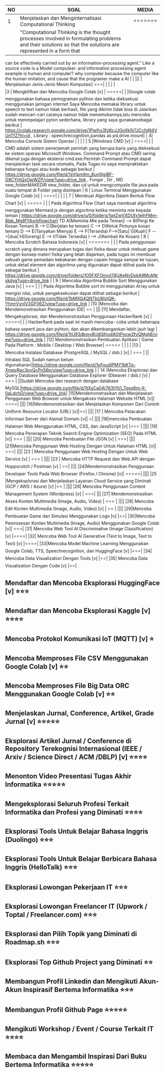 
NO|SOAL|MEDIA
|---|---|--|
 1 | Menjelaskan dan Menginternalisasi Computational Thinking |⭐⭐⭐⭐⭐⭐⭐
| |"Computational Thinking is the thought processes involved in formulating problems and their solutions so that the solutions are represented in a form that
can be effectively carried out by an information-processing agent." Like a source code is a Model computeer. and information processing agent example is human and computer? why computer because the computer like the human imitation, and cause that the programer make a AI
| |
|2 | Menjelaskan Jenis-Jenis Mesin Komputasi| ⭐⭐⭐|
| | | |  
|3 | Mengktifkan dan Mencoba Google Colab [v] | ⭐⭐⭐⭐⭐|
|  |Google colab menggunakan bahasa pemograman python dan ketika dieksekusi menggunakan jaringan internet Saya Mencoba memakai library untuk speech to text namun tidak berhasil, file yang dikirim tidak bisa di Jalankan sudah mencari-cari caranya namun tidak menemukannya,lalu mencoba untuk menmpelajari pyton sederhana, library yang saya gunakansebagai berikut | https://colab.research.google.com/drive/1Pwlhx3fzKcJJGnXk5t7JCcfqN4VUnTfZ?hl=id , Library : speechrecognition,pandas as pd,drive.mount|
| 4| Mencoba Console Sistem Operasi |
| | | 
| 5 |Windows CMD [v] | ⭐⭐⭐⭐| 
| | CMD adalah sistem penerjemah perintah yang berupa baris yang dieksekusi ke sistem operasi Microsoft Windows. Command Prompt atau CMD sering dikenal juga dengan ekstensi cmd.exe.Perintah Command Prompt dapat menjalankan task secara otomatis, Pada Tugas ini saya mempraktekan beberapa fungsi atau kode sebagai berikut | https://drive.google.com/file/d/1zjI1pm9m_8un0IgiBF-G8CYrhQxOwWZP/view?usp=drive_link , Fungsi , Dir , MD new_folderMAKEDIR new_folder, dan cd untuk mengcompaile file java pada suatu tempat di Folder yang disimpan
| 6 | Linux Terminal Menggunakan Google Colab [v] | ⭐⭐⭐⭐|
|  |  |
| 7 |  Membuat Algoritma Dalam Bentuk Flow Chart [v] | ⭐⭐⭐⭐⭐ |
|  |  Pada Algoritma Flow Chart saya membuat algoritma menggunakan Mermaid.js dengan algoritma ketika meminta mie kepada teman | https://drive.google.com/drive/u/0/folders/1wtZwVXDUfx1eIhFMm-8Iak_Mg8fYAxrbflowchart TD  A[Meminta Mie pada Teman] --> B(Pergi Ke Kosan Teman)    B --> C{Berjalan ke teman} C --> D(Ketuk Pintunya kosan teman) D --> E(Tanyakan Mienya) E --> F(Tersedia)  F-->|Satu| G[Kuah] F -->|dua| H[Goreng] E --> I(Tidak Tersedia)  I --> J(Kembali Ke Kosan)
| 8 | Mencoba Scratch Bahasa Indonesia [v] | ⭐⭐⭐⭐⭐⭐⭐ |
|   | Pada penggunaan scratch yang dimana merupakan tugas dari fisika dasar untuk mebuat game dengan konsep materi fisika yang telah diajarkan, pada tugas ini membuat sebuah game pemadam kebakaran dengan capain hingga sampai ke tujuan, untuk detail element dan algoritma yang digunakan dapat dilihat pada link sebagai berikut | https://drive.google.com/drive/folders/1O5FXFOnvvI74UAeNvDxkA9McANrskdyg?usp=drive_link |
| 9 |  Mencoba Algoritma Bubble Sort Menggunakan Java [v] | ⭐⭐⭐ |
|   | Pada Algoritma Bubble sort ini menggunakan Array untuk mengisi nilai, untuk pengeksekusian dapat dilihat sebagai berikut  | https://drive.google.com/file/d/1bMXQ4QNTbU6IzIQK-YhmrVynIV3GF06Z/view?usp=drive_link |
|10 |Mencoba dan Mendemonstrasikan Penggunakan IDE| ⭐⭐ |
|||
|11|  Mendaftar, Mengeksplorasi, dan Mendemonstrasikan Penggunaan HackerRank [v] |⭐⭐⭐⭐⭐|
| | HackerRank pada saat ini masih mencoba- coba untuk beberapa bahasa seperti java dan pyhton, dan akan dikembangankan lebih jauh lagi | https://drive.google.com/file/d/1tU93dbmv8UdGKjodAOtPncw2fvQMglj6/view?usp=drive_link |
|12| Mendemonstrasikan Pembuatan Aplikasi / Game Pada Platform : Mobile / Desktop / Web Browser| ⭐⭐⭐⭐⭐ |
| | |
|13 | Mencoba Instalasi Database (PostgreSQL / MySQL / dsb.) [v] | ⭐⭐⭐ |
|| Intralasi SQL Sudah namun belum digunakanan|https://drive.google.com/file/d/1oFoudIPMY1bKTp-XmevRpc3pyQcPnS6n/view?usp=drive_link |
| 14 |Mencoba Eksplorasi dan Query Database Menggunakan Database Explorer (Dbeaver / dsb.) [v] | ⭐⭐⭐ |
||Sudah Mencoba dan research dengan database MySQL|https://drive.google.com/file/d/1tXsCa0Aj763tYb1_Tqsg6m-X-0aLdchD/view?usp=drive_link|
|15|Mendemonstrasikan dan Menjelaskan Penggunaan Web Browser untuk Mengakses Halaman Website HTML [v]| ⭐⭐⭐⭐|
||||
|16|Mendemonstrasikan dan Menjelaskan Komponen Dari Contoh Uniform Resource Locator (URL) [v]|⭐⭐|
||||
|17 | Mencoba Pelacakan Informasi Server dari Alamat Domain [v]| ⭐|
||||
|18|mencoba Pembuatan Halaman Web Menggunakan HTML, CSS, dan JavaScript [v] |⭐⭐⭐ |
||||
|19| Mencoba Penerapan Teknik Search Engine Optimization (SEO) Pada HTML [v]| ⭐⭐⭐ |
||||
|20| Mencoba Pembuatan File JSON [v] | ⭐⭐⭐|
||||
|21|Mencoba Penggunaan Web Hosting Dengan Untuk Halaman HTML [v]| ⭐⭐⭐|
||||
|22 | Mencoba Penggunaan Web Hosting Dengan Untuk Web Service [v] | ⭐⭐⭐ |
||||
|23 | Mencoba HTTP Request dan Web API dengan Hoppscotch / Postman [v] | ⭐⭐|
||||
|24|Mendemonstrasikan Penggunaan Developer Tools Pada Web Browser (Firefox / Chrome) [v]| ⭐⭐⭐⭐⭐|
||||
|25 |Mengeksplorasi dan Menjelaskan Layanan Cloud Service yang Diminati (GCP / AWS / Azure) [v] |⭐⭐ |
||||
|26| Mencoba Penggunaan Content Management System (Wordpress) [v] | ⭐⭐⭐|
|||
|27| Mendemonstrasikan Akses Konten Multimedia (Image, Audio, Video) | ⭐⭐⭐ |
||||
|28| Mencoba Edit Konten Multimedia (Image, Audio, Video) [v] | ⭐⭐ |
||||
|29|Mencoba Pembuatan Game dan Simulasi Menggunakan Logo [v] |⭐⭐|
|30|Mencoba Pemrosesan Konten Multimedia (Image, Audio) Menggunakan Google Colab [v]| ⭐⭐⭐|
|31| Mencoba Web Tool AI Discriminative (Image Classification) [v] |⭐⭐⭐⭐|
|32| Mencoba Web Tool AI Generative (Text to Image, Text to Text) [v]  |⭐⭐⭐⭐|
|33|Mencoba Model Machine Learning Menggunakan Google Colab, TTS, Speechrecognition, dan HuggingFace [v] |⭐⭐⭐|
|34| Mencoba Data Visualization Dengan Tools [v] |⭐⭐|
|35| Mencoba Data Visualization Dengan Code [v] |⭐⭐|

## Mendaftar dan Mencoba Eksplorasi HuggingFace [v] ⭐⭐⭐

## Mendaftar dan Mencoba Eksplorasi Kaggle [v] ⭐⭐⭐⭐

## Mencoba Protokol Komunikasi IoT (MQTT) [v] ⭐

## Mencoba Memproses File CSV Menggunakan Google Colab [v] ⭐⭐

## Mencoba Memproses File Big Data ORC Menggunakan Google Colab [v] ⭐⭐

## Menjelaskan Jurnal, Conference, Artikel, Grade Jurnal [v] ⭐⭐⭐⭐⭐

## Eksplorasi Artikel Jurnal / Conference di Repository Terekognisi Internasional (IEEE / Arxiv / Science Direct / ACM /DBLP) [v] ⭐⭐⭐⭐

## Menonton Video Presentasi Tugas Akhir Informatika ⭐⭐⭐⭐⭐

## Mengeksplorasi Seluruh Profesi Terkait Informatika dan Profesi yang Diminati ⭐⭐⭐⭐

## Eksplorasi Tools Untuk Belajar Bahasa Inggris (Duolingo) ⭐⭐⭐

## Eksplorasi Tools Untuk Belajar Berbicara Bahasa Inggris (HelloTalk) ⭐⭐⭐ 

## Eksplorasi Lowongan Pekerjaan IT ⭐⭐⭐

## Eksplorasi Lowongan Freelancer IT (Upwork / Toptal / Freelancer.com) ⭐⭐⭐

## Eksplorasi dan Pilih Topik yang Diminati di Roadmap.sh ⭐⭐⭐

## Eksplorasi Top Github Project yang Diminati ⭐⭐ 

## Membangun Profil Linkedin dan Mengikuti Akun-Akun Inspirasif Bertema Informatika ⭐⭐⭐

## Membangun Profil Github Page ⭐⭐⭐⭐⭐

## Mengikuti Workshop / Event / Course Terkait IT ⭐⭐⭐⭐

## Membaca dan Mengambil Inspirasi Dari Buku Bertema Informatika ⭐⭐⭐⭐⭐

